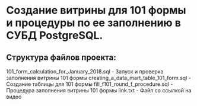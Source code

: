 # Создание витрины для 101 формы и процедуры по ее заполнению в СУБД PostgreSQL. 

## Структура файлов проекта:

101_form_calculation_for_January_2018.sql - Запуск и проверка заполнения витрины 101 формы
creating_a_data_mart_table_101_form.sql - Создание таблицы для 101 формы
fill_f101_round_f_procedure.sql - Процедура заполнения витрины 101 формы
link.txt - Файл со ссылкой на видео
